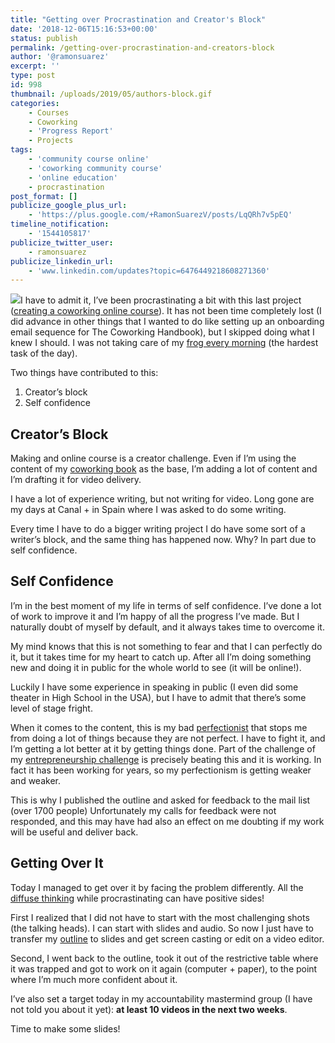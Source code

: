 ```yaml
---
title: "Getting over Procrastination and Creator's Block"
date: '2018-12-06T15:16:53+00:00'
status: publish
permalink: /getting-over-procrastination-and-creators-block
author: '@ramonsuarez'
excerpt: ''
type: post
id: 998
thumbnail: /uploads/2019/05/authors-block.gif
categories: 
    - Courses
    - Coworking
    - 'Progress Report'
    - Projects
tags:
    - 'community course online'
    - 'coworking community course'
    - 'online education'
    - procrastination
post_format: []
publicize_google_plus_url:
    - 'https://plus.google.com/+RamonSuarezV/posts/LqQRh7v5pEQ'
timeline_notification:
    - '1544105817'
publicize_twitter_user:
    - ramonsuarez
publicize_linkedin_url:
    - 'www.linkedin.com/updates?topic=6476449218608271360'
---
```

![](https://media.giphy.com/media/l46CpQCMebfMmnPq0/giphy.gif)I have to admit it, I’ve been procrastinating a bit with this last project ([creating a coworking online course](https://ramonsuarez.com/ew-project-coworking-course/)). It has not been time completely lost (I did advance in other things that I wanted to do like setting up an onboarding email sequence for The Coworking Handbook), but I skipped doing what I knew I should. I was not taking care of my [frog every morning](https://www.fastcompany.com/1592454/work-smart-do-your-worst-task-first-or-eat-live-frog-every-morning) (the hardest task of the day).

Two things have contributed to this:

1. Creator’s block
2. Self confidence

Creator’s Block
---------------

Making and online course is a creator challenge. Even if I’m using the content of my [coworking book](https://www.coworkinghandbook.com) as the base, I’m adding a lot of content and I’m drafting it for video delivery.

I have a lot of experience writing, but not writing for video. Long gone are my days at Canal + in Spain where I was asked to do some writing.

Every time I have to do a bigger writing project I do have some sort of a writer’s block, and the same thing has happened now. Why? In part due to self confidence.

Self Confidence 
----------------

I’m in the best moment of my life in terms of self confidence. I’ve done a lot of work to improve it and I’m happy of all the progress I’ve made. But I naturally doubt of myself by default, and it always takes time to overcome it.

My mind knows that this is not something to fear and that I can perfectly do it, but it takes time for my heart to catch up. After all I’m doing something new and doing it in public for the whole world to see (it will be online!).

Luckily I have some experience in speaking in public (I even did some theater in High School in the USA), but I have to admit that there’s some level of stage fright.

When it comes to the content, this is my bad [perfectionist](https://en.wikipedia.org/wiki/Perfectionism_(psychology)#Multidimensional_perfectionism_scale) that stops me from doing a lot of things because they are not perfect. I have to fight it, and I’m getting a lot better at it by getting things done. Part of the challenge of my [entrepreneurship challenge](https://ramonsuarez.com/launching-at-least-one-project-every-month-my-entrepreneurship-learning-challenge/) is precisely beating this and it is working. In fact it has been working for years, so my perfectionism is getting weaker and weaker.

This is why I published the outline and asked for feedback to the mail list (over 1700 people) Unfortunately my calls for feedback were not responded, and this may have had also an effect on me doubting if my work will be useful and deliver back.

Getting Over It
---------------

Today I managed to get over it by facing the problem differently. All the [diffuse thinking](https://www.instructables.com/id/Learning-How-to-Learn/) while procrastinating can have positive sides!

First I realized that I did not have to start with the most challenging shots (the talking heads). I can start with slides and audio. So now I just have to transfer my [outline](https://www.coworkinghandbook.com/coworking-community-course-draft/) to slides and get screen casting or edit on a video editor.

Second, I went back to the outline, took it out of the restrictive table where it was trapped and got to work on it again (computer + paper), to the point where I’m much more confident about it.

I’ve also set a target today in my accountability mastermind group (I have not told you about it yet): **at least 10 videos in the next two weeks**.

Time to make some slides!